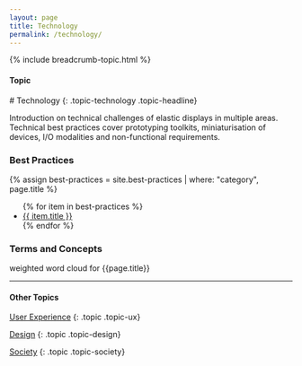 ```yaml
---
layout: page
title: Technology
permalink: /technology/
---
```


{% include breadcrumb-topic.html %}

<h4 class="strap">Topic</h4>
# Technology
{: .topic-technology .topic-headline}

Introduction on technical challenges of elastic displays in multiple areas. Technical best practices cover prototyping toolkits, miniaturisation of devices, I/O modalities and non-functional requirements.

### Best Practices

{% assign best-practices = site.best-practices | where: "category", page.title %}
<ul>
{% for item in best-practices %}
  <li><a href="{{ item.url }}">{{ item.title }}</a></li>
{% endfor %}
</ul>

### Terms and Concepts

weighted word cloud for {{page.title}}

<hr class="panel-line">
<h4>Other Topics</h4>

<a href="/ux/">User Experience</a>
{: .topic .topic-ux}

<a href="/design/">Design</a>
{: .topic .topic-design}

<a href="/society/">Society</a>
{: .topic .topic-society}
